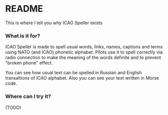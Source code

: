 # README #

This is where I tell you why ICAO Speller exists

### What is it for? ###

ICAO Speller is made to spell usual words, links, names, captions and terms using NATO (and ICAO) phonetic alphabet. Pilots use it to spell correctly via radio connection to make the meaning of the words definite and to prevent "broken phone" effect.

You can see how usual text can be spelled in Russian and English transaltions of ICAO alphabet. Also you can see your text written in Morse code.

### Where can I try it? ###

(TODO)